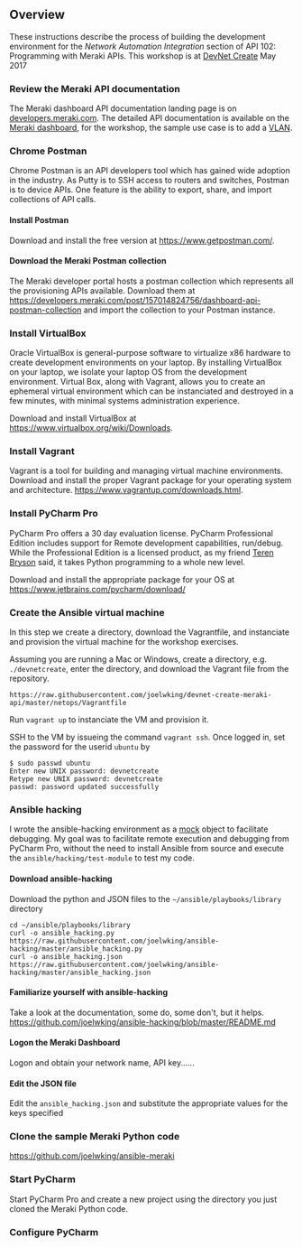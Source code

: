 ## Overview
These instructions describe the process of building the development environment for the *Network Automation Integration* section of API 102: Programming with Meraki APIs. This workshop is at [DevNet Create](https://www.devnetcreate.io/2017/) May 2017

### Review the Meraki API documentation
The Meraki dashboard API documentation landing page is on [developers.meraki.com](http://developers.meraki.com/tagged/Dashboard). The detailed API documentation is available on the [Meraki dashboard](https://dashboard.meraki.com/api_docs), for the workshop, the sample use case is to add a [VLAN](https://dashboard.meraki.com/api_docs#add-a-vlan).

### Chrome Postman
Chrome Postman is an API developers tool which has gained wide adoption in the industry. As Putty is to SSH access to routers and switches, Postman is to device APIs. One feature is the ability to export, share, and import collections of API calls.

#### Install Postman
Download and install the free version at https://www.getpostman.com/.

#### Download the Meraki Postman collection
The Meraki developer portal hosts a postman collection which represents all the provisioning APIs available. Download them at https://developers.meraki.com/post/157014824756/dashboard-api-postman-collection and import the collection to your Postman instance.

### Install VirtualBox
Oracle VirtualBox is general-purpose software to virtualize x86 hardware to create development environments on your laptop. By installing VirtualBox on your laptop, we isolate your laptop OS from the development environment. Virtual Box, along with Vagrant, allows you to create an ephemeral virtual environment which can be instanciated and destroyed in a few minutes, with minimal systems administration experience.

Download and install VirtualBox at https://www.virtualbox.org/wiki/Downloads.

### Install Vagrant
Vagrant is a tool for building and managing virtual machine environments. Download and install the proper Vagrant package for your operating system and architecture. https://www.vagrantup.com/downloads.html.

### Install PyCharm Pro
PyCharm Pro offers a 30 day evaluation license. PyCharm Professional Edition includes support for Remote development capabilities, run/debug. While the Professional Edition is a licensed product, as my friend [Teren Bryson](@SomeClown) said, it takes Python programming to a whole new level.

Download and install the appropriate package for your OS at https://www.jetbrains.com/pycharm/download/

### Create the Ansible virtual machine
In this step we create a directory, download the Vagrantfile, and instanciate and provision the virtual machine for the workshop exercises.

Assuming you are running a Mac or Windows, create a directory, e.g. `./devnetcreate`, enter the directory, and download the Vagrant file from the repository. 
```
https://raw.githubusercontent.com/joelwking/devnet-create-meraki-api/master/netops/Vagrantfile
```
Run `vagrant up` to instanciate the VM and provision it.

SSH to the VM by issueing the command `vagrant ssh`. Once logged in, set the password for the userid `ubuntu` by 
```
$ sudo passwd ubuntu
Enter new UNIX password: devnetcreate
Retype new UNIX password: devnetcreate
passwd: password updated successfully
```
### Ansible hacking
I wrote the ansible-hacking environment as a [mock](https://en.wikipedia.org/wiki/Mock_object) object to facilitate debugging. My goal was to facilitate remote execution and debugging from PyCharm Pro, without the need to install Ansible from source and execute the `ansible/hacking/test-module` to test my code.

#### Download ansible-hacking
Download the python and JSON files to the `~/ansible/playbooks/library` directory
```
cd ~/ansible/playbooks/library
curl -o ansible_hacking.py https://raw.githubusercontent.com/joelwking/ansible-hacking/master/ansible_hacking.py
curl -o ansible_hacking.json https://raw.githubusercontent.com/joelwking/ansible-hacking/master/ansible_hacking.json
```
#### Familiarize yourself with ansible-hacking
Take a look at the documentation, some do, some don't, but it helps. https://github.com/joelwking/ansible-hacking/blob/master/README.md

#### Logon the Meraki Dashboard
Logon and obtain your network name, API key......
#### Edit the JSON file
Edit the `ansible_hacking.json` and substitute the appropriate values for the keys specified

### Clone the sample Meraki Python code
https://github.com/joelwking/ansible-meraki

### Start PyCharm
Start PyCharm Pro and create a new project using the directory you just cloned the Meraki Python code.

### Configure PyCharm

